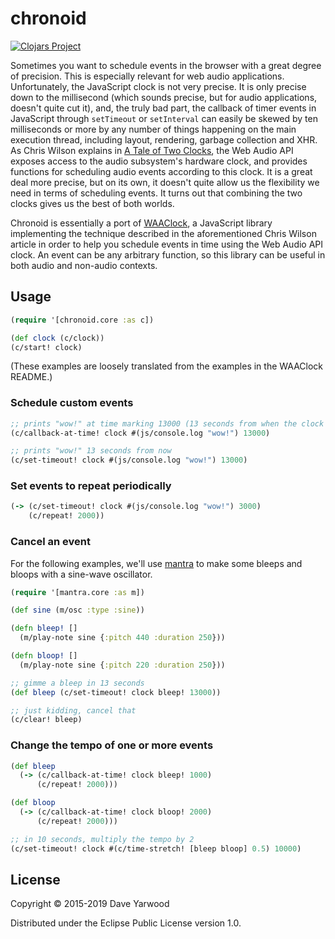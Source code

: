 # chronoid

[![Clojars Project](http://clojars.org/chronoid/latest-version.svg)](http://clojars.org/chronoid)

Sometimes you want to schedule events in the browser with a great degree of precision. This is especially relevant for web audio applications. Unfortunately, the JavaScript clock is not very precise. It is only precise down to the millisecond (which sounds precise, but for audio applications, doesn't quite cut it),
and, the truly bad part, the callback of timer events in JavaScript through `setTimeout` or `setInterval` can easily be skewed by ten milliseconds
or more by any number of things happening on the main execution thread, including layout, rendering, garbage collection and XHR.
As Chris Wilson explains in [A Tale of Two Clocks](http://www.html5rocks.com/en/tutorials/audio/scheduling), the Web Audio API exposes access to the audio subsystem's hardware clock, and provides functions for scheduling audio events according to this clock. It is a great deal more precise, but on its own, it doesn't quite allow us the flexibility we need in terms of scheduling events.
It turns out that combining the two clocks gives us the best of both worlds.

Chronoid is essentially a port of [WAAClock](https://github.com/sebpiq/WAAClock), a JavaScript library implementing the technique described in the aforementioned Chris Wilson article in order to help you schedule events in time using the Web Audio API clock. An event can be any arbitrary function, so this library can be useful in both audio and non-audio contexts.

## Usage

```clojure
(require '[chronoid.core :as c])

(def clock (c/clock))
(c/start! clock)
```

(These examples are loosely translated from the examples in the WAAClock README.)

### Schedule custom events

```clojure
;; prints "wow!" at time marking 13000 (13 seconds from when the clock started)
(c/callback-at-time! clock #(js/console.log "wow!") 13000)

;; prints "wow!" 13 seconds from now
(c/set-timeout! clock #(js/console.log "wow!") 13000)
```

### Set events to repeat periodically

```clojure
(-> (c/set-timeout! clock #(js/console.log "wow!") 3000)
    (c/repeat! 2000))
```

### Cancel an event

For the following examples, we'll use [mantra](http://github.com/daveyarwood/mantra) to make some bleeps and bloops with a sine-wave oscillator.

```clojure
(require '[mantra.core :as m])

(def sine (m/osc :type :sine))

(defn bleep! []
  (m/play-note sine {:pitch 440 :duration 250}))

(defn bloop! []
  (m/play-note sine {:pitch 220 :duration 250}))

;; gimme a bleep in 13 seconds
(def bleep (c/set-timeout! clock bleep! 13000))

;; just kidding, cancel that
(c/clear! bleep)
```

### Change the tempo of one or more events

```clojure
(def bleep
  (-> (c/callback-at-time! clock bleep! 1000)
      (c/repeat! 2000)))

(def bloop
  (-> (c/callback-at-time! clock bloop! 2000)
      (c/repeat! 2000)))

;; in 10 seconds, multiply the tempo by 2
(c/set-timeout! clock #(c/time-stretch! [bleep bloop] 0.5) 10000)
```

## License

Copyright © 2015-2019 Dave Yarwood

Distributed under the Eclipse Public License version 1.0.

